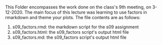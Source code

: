 This Folder encompasses the work done on the class's 9th meeting, on 3-12-2020.
The main focus of this lecture was learning to use factors in rmarkdown and theme your plots. 
The file contents are as follows:

1) s09_factors.rmd: the markdown script for the s09 assignment
2) s09_factors.html: the s09_factors script's output html file
3) s09_factors.md: the s09_factors script's output html file
